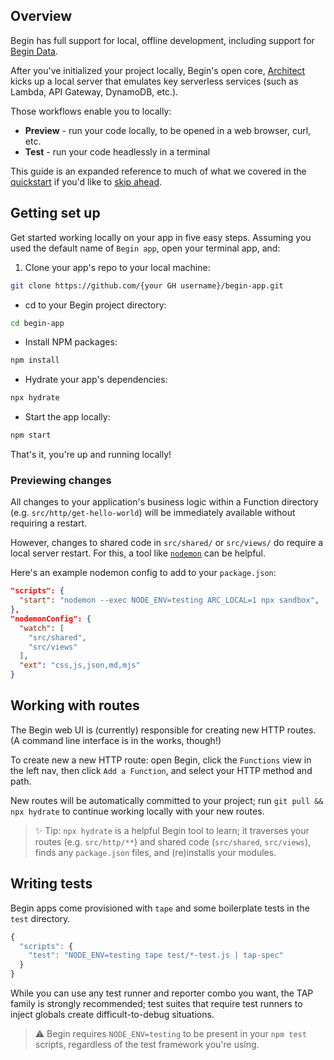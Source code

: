 ## Overview

Begin has full support for local, offline development, including support for [Begin Data](/en/data/begin-data/).

After you've initialized your project locally, Begin's open core, [Architect](https://arc.codes) kicks up a local server that emulates key serverless services (such as Lambda, API Gateway, DynamoDB, etc.).

Those workflows enable you to locally:
- **Preview** - run your code locally, to be opened in a web browser, curl, etc.
- **Test** - run your code headlessly in a terminal

This guide is an expanded reference to much of what we covered in the [quickstart](/en/getting-started/quickstart) if you'd like to [skip ahead](/en/routes-functions/creating-new-routes/).


## Getting set up

Get started working locally on your app in five easy steps. Assuming you used the default name of `Begin app`, open your terminal app, and:

1. Clone your app's repo to your local machine:
```bash
git clone https://github.com/{your GH username}/begin-app.git
```

- cd to your Begin project directory:
```bash
cd begin-app
```

- Install NPM packages:
```bash
npm install
```

- Hydrate your app's dependencies:
```bash
npx hydrate
```

- Start the app locally:
```bash
npm start
```

That's it, you're up and running locally!


### Previewing changes

All changes to your application's business logic within a Function directory (e.g. `src/http/get-hello-world`) will be immediately available without requiring a restart.

However, changes to shared code in `src/shared/` or `src/views/` do require a local server restart. For this, a tool like [`nodemon`](https://nodemon.io/) can be helpful.

Here's an example nodemon config to add to your `package.json`:

```json
"scripts": {
  "start": "nodemon --exec NODE_ENV=testing ARC_LOCAL=1 npx sandbox",
},
"nodemonConfig": {
  "watch": [
    "src/shared",
    "src/views"
  ],
  "ext": "css,js,json,md,mjs"
}
```


## Working with routes

The Begin web UI is (currently) responsible for creating new HTTP routes. (A command line interface is in the works, though!)

To create new a new HTTP route: open Begin, click the `Functions` view in the left nav, then click `Add a Function`, and select your HTTP method and path.

New routes will be automatically committed to your project; run `git pull && npx hydrate` to continue working locally with your new routes.

> ✨ Tip: `npx hydrate` is a helpful Begin tool to learn; it traverses your routes (e.g. `src/http/**`) and shared code (`src/shared`, `src/views`), finds any `package.json` files, and (re)installs your modules.


## Writing tests

Begin apps come provisioned with `tape` and some boilerplate tests in the `test` directory.

```js
{
  "scripts": {
    "test": "NODE_ENV=testing tape test/*-test.js | tap-spec"
  }
}
```

While you can use any test runner and reporter combo you want, the TAP family is strongly recommended; test suites that require test runners to inject globals create difficult-to-debug situations.

> ⚠️ Begin requires `NODE_ENV=testing` to be present in your `npm test` scripts, regardless of the test framework you're using.
